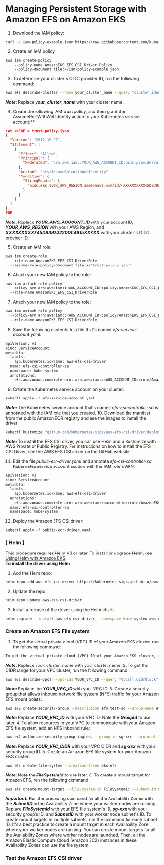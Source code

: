 # Managing Persistent Storage with Amazon EFS on Amazon EKS

1. Download the IAM policy:
```bash
curl -o iam-policy-example.json https://raw.githubusercontent.com/kubernetes-sigs/aws-efs-csi-driver/master/docs/iam-policy-example.json

```
2. Create an IAM policy:
```bash
aws iam create-policy 
    --policy-name AmazonEKS_EFS_CSI_Driver_Policy 
    --policy-document file://iam-policy-example.json
```
3. To determine your cluster's OIDC provider ID, run the following command:
```bash
aws eks describe-cluster --name your_cluster_name --query "cluster.identity.oidc.issuer" --output text
```
_**Note:**_ Replace _**your_cluster_name**_ with your cluster name.

4. Create the following IAM trust policy, and then grant the AssumeRoleWithWebIdentity action to your Kubernetes service account:**
```json
cat <<EOF > trust-policy.json
{
  "Version": "2012-10-17",
  "Statement": [
    {
      "Effect": "Allow",
      "Principal": {
        "Federated": "arn:aws:iam::YOUR_AWS_ACCOUNT_ID:oidc-provider/oidc.eks.YOUR_AWS_REGION.amazonaws.com/id/<XXXXXXXXXX45D83924220DC4815XXXXX>"
      },
      "Action": "sts:AssumeRoleWithWebIdentity",
      "Condition": {
        "StringEquals": {
          "oidc.eks.YOUR_AWS_REGION.amazonaws.com/id/<XXXXXXXXXX45D83924220DC4815XXXXX>:sub": "system:serviceaccount:kube-system:efs-csi-controller-sa"
        }
      }
    }
  ]
}
EOF
```
_**Note:**_ Replace _**YOUR_AWS_ACCOUNT_ID**_ with your account ID, _**YOUR_AWS_REGION**_ with your AWS Region, and _**XXXXXXXXXX45D83924220DC4815XXXXX**_ with your cluster's OIDC provider ID.

5. Create an IAM role:
```bash
aws iam create-role 
  --role-name AmazonEKS_EFS_CSI_DriverRole 
  --assume-role-policy-document file://"trust-policy.json"
```
6. Attach your new IAM policy to the role:
```bash
aws iam attach-role-policy 
  --policy-arn arn:aws:iam::<AWS_ACCOUNT_ID>:policy/AmazonEKS_EFS_CSI_Driver_Policy 
  --role-name AmazonEKS_EFS_CSI_DriverRole
```
7. Attach your new IAM policy to the role:
```bash
aws iam attach-role-policy 
  --policy-arn arn:aws:iam::<AWS_ACCOUNT_ID>:policy/AmazonEKS_EFS_CSI_Driver_Policy 
  --role-name AmazonEKS_EFS_CSI_DriverRole
```
8. Save the following contents to a file that's named _efs-service-account.yaml_:
```bash
apiVersion: v1
kind: ServiceAccount
metadata:
  labels:
    app.kubernetes.io/name: aws-efs-csi-driver
  name: efs-csi-controller-sa
  namespace: kube-system
  annotations:
    eks.amazonaws.com/role-arn: arn:aws:iam::<AWS_ACCOUNT_ID>:role/AmazonEKS_EFS_CSI_DriverRole
```
9. Create the Kubernetes service account on your cluster:
```bash
kubectl apply -f efs-service-account.yaml
```
_**Note:**_ The Kubernetes service account that's named _efs-csi-controller-sa_ is annotated with the IAM role that you created.
10. Download the manifest from the public Amazon ECR registry and use the images to install the driver:
```bash
kubectl kustomize "github.com/kubernetes-sigs/aws-efs-csi-driver/deploy/kubernetes/overlays/stable/?ref=release-1.5" > public-ecr-driver.yaml
```
_**Note:**_ To install the EFS CSI driver, you can use Helm and a Kustomize with AWS Private or Public Registry. For instructions on how to install the EFS CSI Driver, see the AWS EFS CSI driver on the GitHub website.

11. Edit the file _public-ecr-driver.yaml_ and annotate _efs-csi-controller-sa_ Kubernetes service account section with the IAM role's ARN:
```bash
apiVersion: v1
kind: ServiceAccount
metadata:
  labels:
    app.kubernetes.io/name: aws-efs-csi-driver
  annotations:
    eks.amazonaws.com/role-arn: arn:aws:iam::<accountid>:role/AmazonEKS_EFS_CSI_DriverRole
  name: efs-csi-controller-sa
  namespace: kube-system
```
12. Deploy the Amazon EFS CSI driver:
```bash
kubectl apply -f public-ecr-driver.yaml
```
### **[ Helm ]**
This procedure requires Helm V3 or later. To install or upgrade Helm, see [Using Helm with Amazon EKS](https://docs.aws.amazon.com/eks/latest/userguide/helm.html).  
**To install the driver using Helm**
1. Add the Helm repo:
```bash
helm repo add aws-efs-csi-driver https://kubernetes-sigs.github.io/aws-efs-csi-driver/
```
2. Update the repo:
```bash
helm repo update aws-efs-csi-driver
```
3. Install a release of the driver using the Helm chart:
```bash
helm upgrade --install aws-efs-csi-driver --namespace kube-system aws-efs-csi-driver/aws-efs-csi-driver
```
### **Create an Amazon EFS File system**
1. To get the virtual private cloud (VPC) ID of your Amazon EKS cluster, run the following command:
```bash
To get the virtual private cloud (VPC) ID of your Amazon EKS cluster, run the following command:
```
_**Note:**_ Replace *your_cluster_name* with your cluster name.
2. To get the CIDR range for your VPC cluster, run the following command:
```bash
aws ec2 describe-vpcs --vpc-ids YOUR_VPC_ID --query "Vpcs[].CidrBlock" --output text
```
**Note:** Replace the _**YOUR_VPC_ID**_ with your VPC ID.
3. Create a security group that allows inbound network file system (NFS) traffic for your Amazon EFS mount points:
```bash
aws ec2 create-security-group --description efs-test-sg --group-name efs-sg --vpc-id YOUR_VPC_ID
```
_**Note:**_ Replace _**YOUR_VPC_ID**_ with your VPC ID. Note the _**GroupId**_ to use later.
4. To allow resources in your VPC to communicate with your Amazon EFS file system, add an NFS inbound rule:
```bash
aws ec2 authorize-security-group-ingress --group-id sg-xxx --protocol tcp --port 2049 --cidr YOUR_VPC_CIDR
```
_**Note:**_ Replace _**YOUR_VPC_CIDR**_ with your VPC CIDR and _**sg-xxx**_ with your security group ID.
5. Create an Amazon EFS file system for your Amazon EKS cluster:
```bash
aws efs create-file-system --creation-token eks-efs
```
_**Note:**_ Note the _**FileSystemId**_ to use later.
6. To create a mount target for Amazon EFS, run the following command:
```bash
aws efs create-mount-target --file-system-id FileSystemId --subnet-id SubnetID --security-group sg-xxx
```
_**Important:**_ Run the preceding command for all the Availability Zones with the _**SubnetID**_ in the Availability Zone where your worker nodes are running. Replace _**FileSystemId**_ with your EFS file system's ID, _**sg-xxx**_ with your security group's ID, and _**SubnetID**_ with your worker node subnet's ID. To create mount targets in multiple subnets, run the command for each subnet ID. It's a best practice to create a mount target in each Availability Zone where your worker nodes are running. You can create mount targets for all the Availability Zones where worker nodes are launched. Then, all the Amazon Elastic Compute Cloud (Amazon EC2) instances in these Availability Zones can use the file system.
### **Test the Amazon EFS CSI driver**
